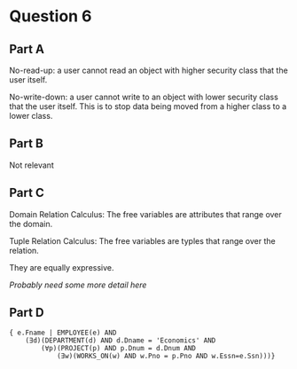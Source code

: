 # Question 6

## Part A

No-read-up: a user cannot read an object with higher security class that the user itself.

No-write-down: a user cannot write to an object with lower security class that the user itself. This is to stop data being moved from a higher class to a lower class.

## Part B

Not relevant

## Part C

Domain Relation Calculus: The free variables are attributes that range over the domain.

Tuple Relation Calculus: The free variables are typles that range over the relation.

They are equally expressive.

*Probably need some more detail here*

## Part D
```
{ e.Fname | EMPLOYEE(e) AND 
    (∃d)(DEPARTMENT(d) AND d.Dname = 'Economics' AND 
        (∀p)(PROJECT(p) AND p.Dnum = d.Dnum AND 
            (∃w)(WORKS_ON(w) AND w.Pno = p.Pno AND w.Essn=e.Ssn)))}
```